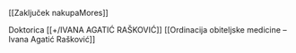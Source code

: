 
[[Zaključek nakupaMores]]

Doktorica
[[+/IVANA AGATIĆ RAŠKOVIĆ]]
[[Ordinacija obiteljske medicine – Ivana Agatić Rašković]]